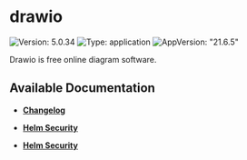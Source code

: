 # drawio

![Version: 5.0.34](https://img.shields.io/badge/Version-5.0.34-informational?style=flat-square) ![Type: application](https://img.shields.io/badge/Type-application-informational?style=flat-square) ![AppVersion: "21.6.5"](https://img.shields.io/badge/AppVersion-"21.6.5"-informational?style=flat-square)

Drawio is free online diagram software.

## Available Documentation

- [**Changelog**](CHANGELOG)

- [**Helm Security**](container-security)

- [**Helm Security**](helm-security)

